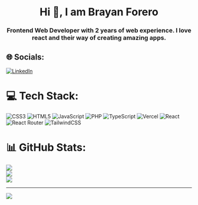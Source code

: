 <p align="center" with="300">
<h1 align="center">
Hi 👋, I am Brayan Forero
</h1>
<h3 align="center">
Frontend Web Developer with 2 years of web experience. I love react and their way of creating amazing apps.
</h3>
</p>

## 🌐 Socials:
[![LinkedIn](https://img.shields.io/badge/LinkedIn-%230077B5.svg?logo=linkedin&logoColor=white)](https://linkedin.com/in/brayanforero) 

# 💻 Tech Stack:
![CSS3](https://img.shields.io/badge/css3-%231572B6.svg?style=for-the-badge&logo=css3&logoColor=white) ![HTML5](https://img.shields.io/badge/html5-%23E34F26.svg?style=for-the-badge&logo=html5&logoColor=white) ![JavaScript](https://img.shields.io/badge/javascript-%23323330.svg?style=for-the-badge&logo=javascript&logoColor=%23F7DF1E) ![PHP](https://img.shields.io/badge/php-%23777BB4.svg?style=for-the-badge&logo=php&logoColor=white) ![TypeScript](https://img.shields.io/badge/typescript-%23007ACC.svg?style=for-the-badge&logo=typescript&logoColor=white) ![Vercel](https://img.shields.io/badge/vercel-%23000000.svg?style=for-the-badge&logo=vercel&logoColor=white) ![React](https://img.shields.io/badge/react-%2320232a.svg?style=for-the-badge&logo=react&logoColor=%2361DAFB) ![React Router](https://img.shields.io/badge/React_Router-CA4245?style=for-the-badge&logo=react-router&logoColor=white) ![TailwindCSS](https://img.shields.io/badge/tailwindcss-%2338B2AC.svg?style=for-the-badge&logo=tailwind-css&logoColor=white)
# 📊 GitHub Stats:
![](https://github-readme-stats.vercel.app/api?username=brayanforero&theme=dark&hide_border=false&include_all_commits=false&count_private=false)<br/>
![](https://github-readme-streak-stats.herokuapp.com/?user=brayanforero&theme=dark&hide_border=false)<br/>
![](https://github-readme-stats.vercel.app/api/top-langs/?username=brayanforero&theme=dark&hide_border=false&include_all_commits=false&count_private=false&layout=compact)

---
[![](https://visitcount.itsvg.in/api?id=brayanforero&icon=0&color=0)](https://visitcount.itsvg.in)

<!-- Proudly created with GPRM ( https://gprm.itsvg.in ) -->
